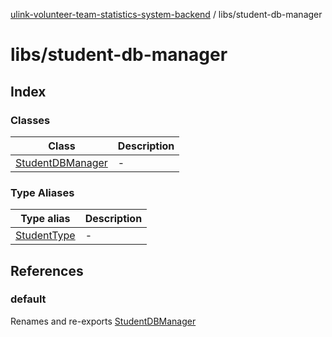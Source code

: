 [ulink-volunteer-team-statistics-system-backend](../wiki/Home) / libs/student-db-manager

# libs/student-db-manager

## Index

### Classes

| Class | Description |
| ------ | ------ |
| [StudentDBManager](../wiki/libs.student-db-manager.Class.StudentDBManager) | - |

### Type Aliases

| Type alias | Description |
| ------ | ------ |
| [StudentType](../wiki/libs.student-db-manager.TypeAlias.StudentType) | - |

## References

### default

Renames and re-exports [StudentDBManager](../wiki/libs.student-db-manager.Class.StudentDBManager)
